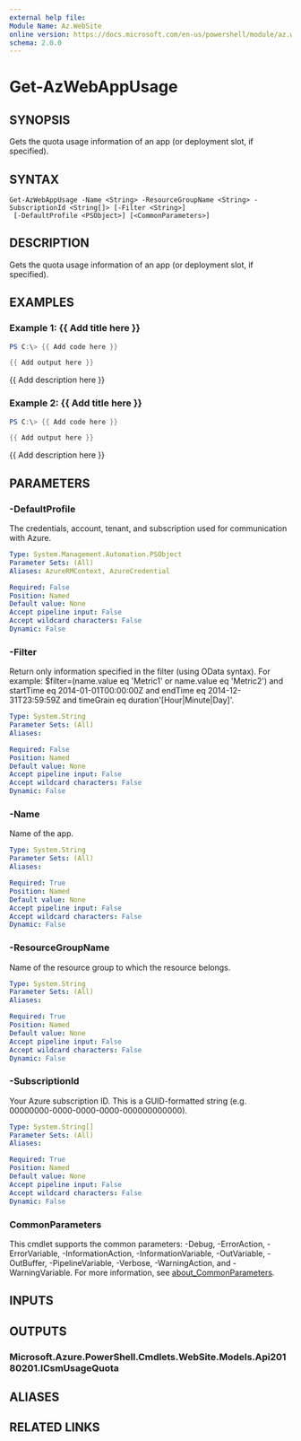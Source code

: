 ```yaml
---
external help file:
Module Name: Az.WebSite
online version: https://docs.microsoft.com/en-us/powershell/module/az.website/get-azwebappusage
schema: 2.0.0
---
```


# Get-AzWebAppUsage

## SYNOPSIS
Gets the quota usage information of an app (or deployment slot, if specified).

## SYNTAX

```
Get-AzWebAppUsage -Name <String> -ResourceGroupName <String> -SubscriptionId <String[]> [-Filter <String>]
 [-DefaultProfile <PSObject>] [<CommonParameters>]
```

## DESCRIPTION
Gets the quota usage information of an app (or deployment slot, if specified).

## EXAMPLES

### Example 1: {{ Add title here }}
```powershell
PS C:\> {{ Add code here }}

{{ Add output here }}
```

{{ Add description here }}

### Example 2: {{ Add title here }}
```powershell
PS C:\> {{ Add code here }}

{{ Add output here }}
```

{{ Add description here }}

## PARAMETERS

### -DefaultProfile
The credentials, account, tenant, and subscription used for communication with Azure.

```yaml
Type: System.Management.Automation.PSObject
Parameter Sets: (All)
Aliases: AzureRMContext, AzureCredential

Required: False
Position: Named
Default value: None
Accept pipeline input: False
Accept wildcard characters: False
Dynamic: False
```

### -Filter
Return only information specified in the filter (using OData syntax).
For example: $filter=(name.value eq 'Metric1' or name.value eq 'Metric2') and startTime eq 2014-01-01T00:00:00Z and endTime eq 2014-12-31T23:59:59Z and timeGrain eq duration'[Hour|Minute|Day]'.

```yaml
Type: System.String
Parameter Sets: (All)
Aliases:

Required: False
Position: Named
Default value: None
Accept pipeline input: False
Accept wildcard characters: False
Dynamic: False
```

### -Name
Name of the app.

```yaml
Type: System.String
Parameter Sets: (All)
Aliases:

Required: True
Position: Named
Default value: None
Accept pipeline input: False
Accept wildcard characters: False
Dynamic: False
```

### -ResourceGroupName
Name of the resource group to which the resource belongs.

```yaml
Type: System.String
Parameter Sets: (All)
Aliases:

Required: True
Position: Named
Default value: None
Accept pipeline input: False
Accept wildcard characters: False
Dynamic: False
```

### -SubscriptionId
Your Azure subscription ID.
This is a GUID-formatted string (e.g.
00000000-0000-0000-0000-000000000000).

```yaml
Type: System.String[]
Parameter Sets: (All)
Aliases:

Required: True
Position: Named
Default value: None
Accept pipeline input: False
Accept wildcard characters: False
Dynamic: False
```

### CommonParameters
This cmdlet supports the common parameters: -Debug, -ErrorAction, -ErrorVariable, -InformationAction, -InformationVariable, -OutVariable, -OutBuffer, -PipelineVariable, -Verbose, -WarningAction, and -WarningVariable. For more information, see [about_CommonParameters](http://go.microsoft.com/fwlink/?LinkID=113216).

## INPUTS

## OUTPUTS

### Microsoft.Azure.PowerShell.Cmdlets.WebSite.Models.Api20180201.ICsmUsageQuota

## ALIASES

## RELATED LINKS

